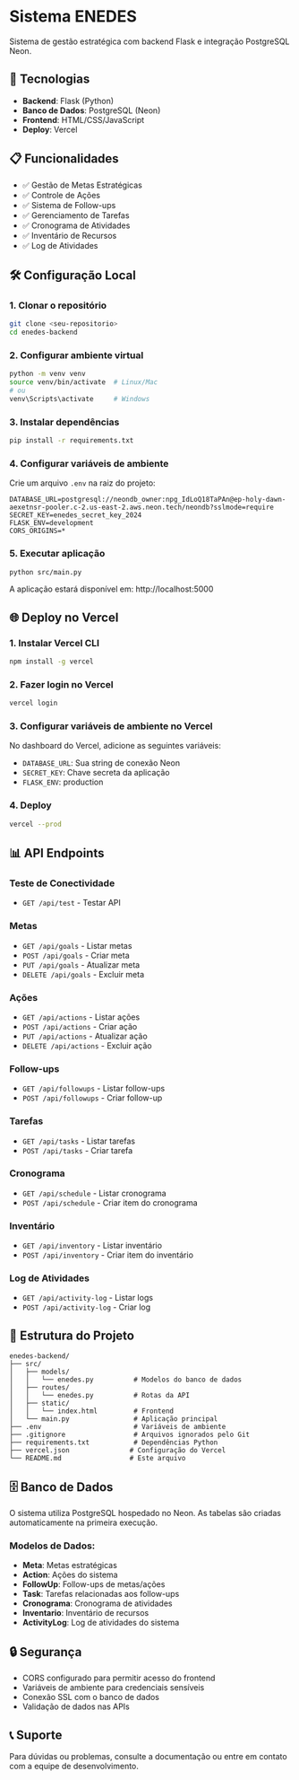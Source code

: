 # Sistema ENEDES

Sistema de gestão estratégica com backend Flask e integração PostgreSQL Neon.

## 🚀 Tecnologias

- **Backend**: Flask (Python)
- **Banco de Dados**: PostgreSQL (Neon)
- **Frontend**: HTML/CSS/JavaScript
- **Deploy**: Vercel

## 📋 Funcionalidades

- ✅ Gestão de Metas Estratégicas
- ✅ Controle de Ações
- ✅ Sistema de Follow-ups
- ✅ Gerenciamento de Tarefas
- ✅ Cronograma de Atividades
- ✅ Inventário de Recursos
- ✅ Log de Atividades

## 🛠️ Configuração Local

### 1. Clonar o repositório
```bash
git clone <seu-repositorio>
cd enedes-backend
```

### 2. Configurar ambiente virtual
```bash
python -m venv venv
source venv/bin/activate  # Linux/Mac
# ou
venv\Scripts\activate     # Windows
```

### 3. Instalar dependências
```bash
pip install -r requirements.txt
```

### 4. Configurar variáveis de ambiente
Crie um arquivo `.env` na raiz do projeto:
```env
DATABASE_URL=postgresql://neondb_owner:npg_IdLoQ18TaPAn@ep-holy-dawn-aexetnsr-pooler.c-2.us-east-2.aws.neon.tech/neondb?sslmode=require
SECRET_KEY=enedes_secret_key_2024
FLASK_ENV=development
CORS_ORIGINS=*
```

### 5. Executar aplicação
```bash
python src/main.py
```

A aplicação estará disponível em: http://localhost:5000

## 🌐 Deploy no Vercel

### 1. Instalar Vercel CLI
```bash
npm install -g vercel
```

### 2. Fazer login no Vercel
```bash
vercel login
```

### 3. Configurar variáveis de ambiente no Vercel
No dashboard do Vercel, adicione as seguintes variáveis:
- `DATABASE_URL`: Sua string de conexão Neon
- `SECRET_KEY`: Chave secreta da aplicação
- `FLASK_ENV`: production

### 4. Deploy
```bash
vercel --prod
```

## 📊 API Endpoints

### Teste de Conectividade
- `GET /api/test` - Testar API

### Metas
- `GET /api/goals` - Listar metas
- `POST /api/goals` - Criar meta
- `PUT /api/goals` - Atualizar meta
- `DELETE /api/goals` - Excluir meta

### Ações
- `GET /api/actions` - Listar ações
- `POST /api/actions` - Criar ação
- `PUT /api/actions` - Atualizar ação
- `DELETE /api/actions` - Excluir ação

### Follow-ups
- `GET /api/followups` - Listar follow-ups
- `POST /api/followups` - Criar follow-up

### Tarefas
- `GET /api/tasks` - Listar tarefas
- `POST /api/tasks` - Criar tarefa

### Cronograma
- `GET /api/schedule` - Listar cronograma
- `POST /api/schedule` - Criar item do cronograma

### Inventário
- `GET /api/inventory` - Listar inventário
- `POST /api/inventory` - Criar item do inventário

### Log de Atividades
- `GET /api/activity-log` - Listar logs
- `POST /api/activity-log` - Criar log

## 🔧 Estrutura do Projeto

```
enedes-backend/
├── src/
│   ├── models/
│   │   └── enedes.py          # Modelos do banco de dados
│   ├── routes/
│   │   └── enedes.py          # Rotas da API
│   ├── static/
│   │   └── index.html         # Frontend
│   └── main.py                # Aplicação principal
├── .env                       # Variáveis de ambiente
├── .gitignore                 # Arquivos ignorados pelo Git
├── requirements.txt           # Dependências Python
├── vercel.json               # Configuração do Vercel
└── README.md                 # Este arquivo
```

## 🗄️ Banco de Dados

O sistema utiliza PostgreSQL hospedado no Neon. As tabelas são criadas automaticamente na primeira execução.

### Modelos de Dados:
- **Meta**: Metas estratégicas
- **Action**: Ações do sistema
- **FollowUp**: Follow-ups de metas/ações
- **Task**: Tarefas relacionadas aos follow-ups
- **Cronograma**: Cronograma de atividades
- **Inventario**: Inventário de recursos
- **ActivityLog**: Log de atividades do sistema

## 🔒 Segurança

- CORS configurado para permitir acesso do frontend
- Variáveis de ambiente para credenciais sensíveis
- Conexão SSL com o banco de dados
- Validação de dados nas APIs

## 📞 Suporte

Para dúvidas ou problemas, consulte a documentação ou entre em contato com a equipe de desenvolvimento.

